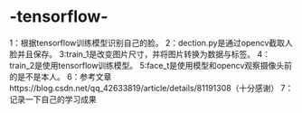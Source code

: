 # -tensorflow-
1：根据tensorflow训练模型识别自己的脸。
2：dection.py是通过opencv截取人脸并且保存。
3:train_1是改变图片尺寸，并将图片转换为数据与标签。
4：train_2是使用tensorflow训练模型。
5:face_t是使用模型和opencv观察摄像头前的是不是本人。
6：参考文章https://blog.csdn.net/qq_42633819/article/details/81191308（十分感谢）
7：记录一下自己的学习成果
